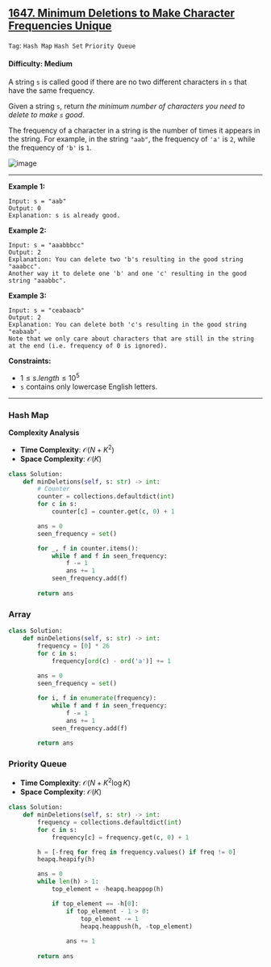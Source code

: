 ## [1647. Minimum Deletions to Make Character Frequencies Unique](https://leetcode.com/problems/minimum-deletions-to-make-character-frequencies-unique)

 ```Tag```: ```Hash Map``` ```Hash Set``` ```Priority Queue```

 #### Difficulty: Medium

 A string ```s``` is called good if there are no two different characters in ```s``` that have the same frequency.

Given a string ```s```, return _the minimum number of characters you need to delete to make ```s``` good_.

The frequency of a character in a string is the number of times it appears in the string. For example, in the string ```"aab"```, the frequency of ```'a'``` is ```2```, while the frequency of ```'b'``` is ```1```.

![image](https://github.com/quananhle/Python/assets/35042430/fbc7939a-ad29-4fc0-b3f7-aa412c27990d)

---

__Example 1:__
```
Input: s = "aab"
Output: 0
Explanation: s is already good.
```

__Example 2:__
```
Input: s = "aaabbbcc"
Output: 2
Explanation: You can delete two 'b's resulting in the good string "aaabcc".
Another way it to delete one 'b' and one 'c' resulting in the good string "aaabbc".
```

__Example 3:__
```
Input: s = "ceabaacb"
Output: 2
Explanation: You can delete both 'c's resulting in the good string "eabaab".
Note that we only care about characters that are still in the string at the end (i.e. frequency of 0 is ignored).
```

__Constraints:__

- $1 \le s.length \le 10^{5}$
- ```s``` contains only lowercase English letters.

---

### Hash Map

__Complexity Analysis__

- __Time Complexity__: $\mathcal{O}(N + K^{2})$
- __Space Complexity__: $\mathcal{O}(K)$

```Python
class Solution:
    def minDeletions(self, s: str) -> int:
        # Counter
        counter = collections.defaultdict(int)
        for c in s:
            counter[c] = counter.get(c, 0) + 1

        ans = 0
        seen_frequency = set()

        for _, f in counter.items():
            while f and f in seen_frequency:
                f -= 1
                ans += 1
            seen_frequency.add(f)
    
        return ans
```

### Array

```Python
class Solution:
    def minDeletions(self, s: str) -> int:
        frequency = [0] * 26
        for c in s:
            frequency[ord(c) - ord('a')] += 1
        
        ans = 0
        seen_frequency = set()

        for i, f in enumerate(frequency):
            while f and f in seen_frequency:
                f -= 1
                ans += 1
            seen_frequency.add(f)
        
        return ans
```

### Priority Queue

- __Time Complexity__: $\mathcal{O}(N + K^{2} \log K)$
- __Space Complexity__: $\mathcal{O}(K)$

```Python
class Solution:
    def minDeletions(self, s: str) -> int:
        frequency = collections.defaultdict(int)
        for c in s:
            frequency[c] = frequency.get(c, 0) + 1

        h = [-freq for freq in frequency.values() if freq != 0]
        heapq.heapify(h)

        ans = 0
        while len(h) > 1:
            top_element = -heapq.heappop(h)

            if top_element == -h[0]:
                if top_element - 1 > 0:
                    top_element -= 1
                    heapq.heappush(h, -top_element)
                
                ans += 1
        
        return ans
```
